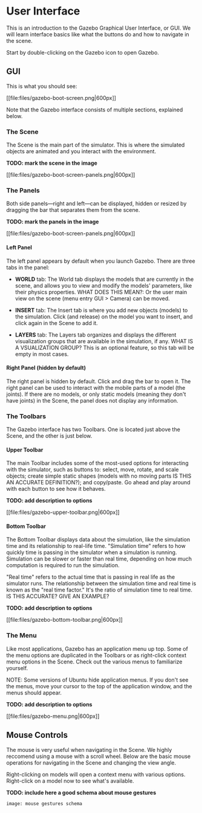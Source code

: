# User Interface

This is an introduction to the Gazebo Graphical User Interface, or GUI. We will learn interface basics like what the buttons do and how to navigate in the scene. 

Start by double-clicking on the Gazebo icon to open Gazebo. 

## GUI

This is what you should see:

[[file:files/gazebo-boot-screen.png|600px]]

Note that the Gazebo interface consists of multiple sections, explained below. 

### The Scene

The Scene is the main part of the simulator. This is where the simulated objects are
animated and you interact with the environment. 

**TODO: mark the scene in the image**

[[file:files/gazebo-boot-screen-panels.png|600px]]

### The Panels

Both side panels—right and left—can be displayed, hidden or resized by
dragging the bar that separates them from the scene.

**TODO: mark the panels in the image**

[[file:files/gazebo-boot-screen-panels.png|600px]]

#### Left Panel

The left panel appears by default when you launch Gazebo. There are three tabs in the panel:

* **WORLD** tab: The World tab displays the models that are currently in the scene, and allows you to view and modify the models' parameters, like their physics properties. WHAT DOES THIS MEAN?: Or the user main view on the scene (menu entry GUI > Camera) can be
  moved.

* **INSERT** tab: The Insert tab is where you add new objects (models) to the simulation. Click (and release) on the model you want to insert, and click again in the Scene to add it.


* **LAYERS** tab: The Layers tab organizes and displays the different visualization groups
  that are available in the simulation, if any. WHAT IS A VSUALIZATION GROUP? This is an optional feature, so this tab will be empty in most cases.

#### Right Panel (hidden by default)

The right panel is hidden by default. Click and drag the bar to open it. The right
panel can be used to interact with the mobile parts of a
model (the joints). If there are no models, or only static models (meaning they don't have joints) in the Scene, 
the panel does not display any information.

### The Toolbars

The Gazebo interface has two Toolbars. One is located just above the Scene, and the other is just below.

#### Upper Toolbar

The main Toolbar includes some of the most-used options for interacting
with the simulator, such as buttons to: select, move, rotate, and scale objects; create 
simple static shapes (models with no moving parts IS THIS AN ACCURATE DEFINITION?); and copy/paste. Go ahead and play around with each button to see how it behaves.

**TODO: add description to options**

[[file:files/gazebo-upper-toolbar.png|600px]]

#### Bottom Toolbar

The Bottom Toolbar displays data about the simulation, like the simulation
time and its relationship to real-life time. "Simulation time" refers to how quickly time is passing in the simulator when a simulation is running. 
Simulation can be slower or faster than real time, depending on how much computation is required to run the simulation. 

"Real time" refers to the actual time that is passing in real life as the 
simulator runs. The relationship between the simulation time and real time is known as the "real time factor." 
It's the ratio of simulation time to real time.   IS THIS ACCURATE? GIVE AN EXAMPLE?

**TODO: add description to options**

[[file:files/gazebo-bottom-toolbar.png|600px]]

### The Menu 

Like most applications, Gazebo has an application menu 
up top. Some of the menu options are 
duplicated in the Toolbars or as right-click context menu options in the Scene. Check out the various menus to familiarize yourself. 

NOTE: Some versions of Ubuntu hide application menus. If you don't see the menus, move your cursor to the top of the application window, and the menus should appear. 

**TODO: add description to options**

[[file:files/gazebo-menu.png|600px]]

## Mouse Controls

The mouse is very useful when navigating in the Scene. We highly reccomend using a mouse with a scroll wheel. 
Below are the basic mouse operations for navigating in the Scene and changing the view angle.

Right-clicking on models will open a context menu with various options. Right-click on a model now to see what's available. 

**TODO: include here a good schema about mouse gestures**

~~~
image: mouse gestures schema
~~~


